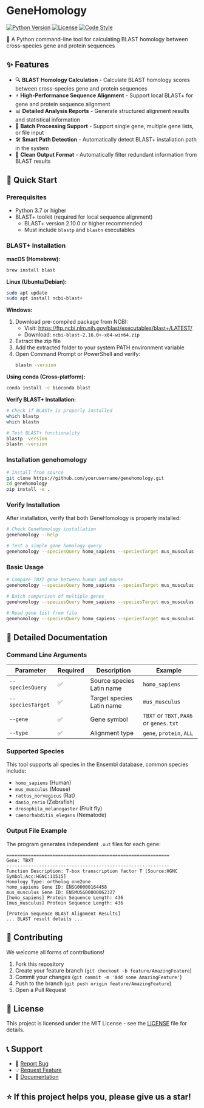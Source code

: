 # GeneHomology

[![Python Version](https://img.shields.io/badge/python-3.7%2B-blue.svg)](https://python.org)
[![License](https://img.shields.io/badge/license-MIT-green.svg)](LICENSE)
[![Code Style](https://img.shields.io/badge/code%20style-black-000000.svg)](https://github.com/psf/black)

🧬 A Python command-line tool for calculating BLAST homology between cross-species gene and protein sequences

## ✨ Features

- 🔍 **BLAST Homology Calculation** - Calculate BLAST homology scores between cross-species gene and protein sequences
- ⚡ **High-Performance Sequence Alignment** - Support local BLAST+ for gene and protein sequence alignment
- 📊 **Detailed Analysis Reports** - Generate structured alignment results and statistical information
- 📁 **Batch Processing Support** - Support single gene, multiple gene lists, or file input
- 🛠️ **Smart Path Detection** - Automatically detect BLAST+ installation path in the system
- 📝 **Clean Output Format** - Automatically filter redundant information from BLAST results

## 🚀 Quick Start

### Prerequisites

- Python 3.7 or higher
- BLAST+ toolkit (required for local sequence alignment)
  - BLAST+ version 2.10.0 or higher recommended
  - Must include `blastp` and `blastn` executables

### BLAST+ Installation

**macOS (Homebrew):**
```bash
brew install blast
```

**Linux (Ubuntu/Debian):**
```bash
sudo apt update
sudo apt install ncbi-blast+
```

**Windows:**
1. Download pre-compiled package from NCBI:
   - Visit: https://ftp.ncbi.nlm.nih.gov/blast/executables/blast+/LATEST/
   - Download: `ncbi-blast-2.16.0+-x64-win64.zip`
2. Extract the zip file
3. Add the extracted folder to your system PATH environment variable
4. Open Command Prompt or PowerShell and verify:
   ```bash
   blastn -version
   ```

**Using conda (Cross-platform):**
```bash
conda install -c bioconda blast
```

**Verify BLAST+ Installation:**
```bash
# Check if BLAST+ is properly installed
which blastp
which blastn

# Test BLAST+ functionality
blastp -version
blastn -version
```
### Installation genehomology

```bash
# Install from source
git clone https://github.com/yourusername/genehomology.git
cd genehomology
pip install -e .
```

### Verify Installation

After installation, verify that both GeneHomology is properly installed:

```bash
# Check GeneHomology installation
genehomology --help

# Test a simple gene homology query
genehomology --speciesQuery homo_sapiens --speciesTarget mus_musculus --gene TBXT --type protein
```

### Basic Usage

```bash
# Compare TBXT gene between human and mouse
genehomology --speciesQuery homo_sapiens --speciesTarget mus_musculus --gene TBXT --type protein

# Batch comparison of multiple genes
genehomology --speciesQuery homo_sapiens --speciesTarget mus_musculus --gene "TBXT,PAX6,BRCA1" --type ALL

# Read gene list from file
genehomology --speciesQuery homo_sapiens --speciesTarget mus_musculus --gene genes.txt --type gene
```

## 📖 Detailed Documentation

### Command Line Arguments

| Parameter | Required | Description | Example |
|-----------|----------|-------------|---------|
| `--speciesQuery` | ✅ | Source species Latin name | `homo_sapiens` |
| `--speciesTarget` | ✅ | Target species Latin name | `mus_musculus` |
| `--gene` | ✅ | Gene symbol | `TBXT` or `TBXT,PAX6` or `genes.txt` |
| `--type` | ✅ | Alignment type | `gene`, `protein`, `ALL` |

### Supported Species

This tool supports all species in the Ensembl database, common species include:

- `homo_sapiens` (Human)
- `mus_musculus` (Mouse)
- `rattus_norvegicus` (Rat)
- `danio_rerio` (Zebrafish)
- `drosophila_melanogaster` (Fruit fly)
- `caenorhabditis_elegans` (Nematode)

### Output File Example

The program generates independent `.out` files for each gene:

```
============================================================
Gene: TBXT
------------------------------------------------------------
Function Description: T-box transcription factor T [Source:HGNC Symbol;Acc:HGNC:11515]
Homology Type: ortholog_one2one
homo_sapiens Gene ID: ENSG00000164458
mus_musculus Gene ID: ENSMUSG00000062327
[homo_sapiens] Protein Sequence Length: 436
[mus_musculus] Protein Sequence Length: 436

[Protein Sequence BLAST Alignment Results]
... BLAST result details ...
```

## 🤝 Contributing

We welcome all forms of contributions!

1. Fork this repository
2. Create your feature branch (`git checkout -b feature/AmazingFeature`)
3. Commit your changes (`git commit -m 'Add some AmazingFeature'`)
4. Push to the branch (`git push origin feature/AmazingFeature`)
5. Open a Pull Request

## 📄 License

This project is licensed under the MIT License - see the [LICENSE](LICENSE) file for details.

## 📞 Support

- 🐛 [Report Bug](https://github.com/JingGuo1997/genehomology/issues)
- 💡 [Request Feature](https://github.com/JingGuo1997/genehomology/issues)
- 📖 [Documentation](https://github.com/JingGuo1997/genehomology/wiki)

## ⭐ If this project helps you, please give us a star! 
